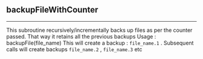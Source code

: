 ## backupFileWithCounter
------------------------------------

This subroutine recursively/incrementally backs up files as per the counter passed.
That way it retains all the previous backups
Usage :  backupFile(file_name)
This will create a backup : `file_name.1` .
Subsequent calls will create backups `file_name.2` , `file_name.3` etc 


